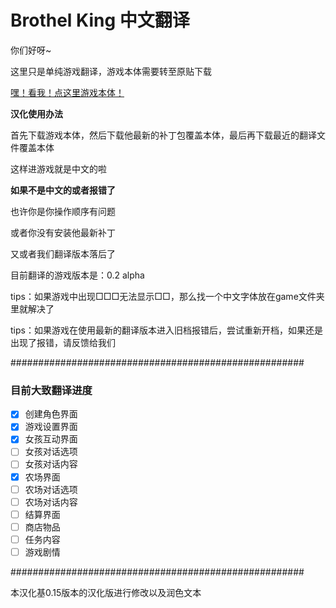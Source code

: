 # Brothel King 中文翻译

你们好呀~

这里只是单纯游戏翻译，游戏本体需要转至原贴下载

[嘿！看我！点这里游戏本体！](https://www.henthighschool.com/brothel-king/playable-version-(alpha)-download-and-information/)

**汉化使用办法**

首先下载游戏本体，然后下载他最新的补丁包覆盖本体，最后再下载最近的翻译文件覆盖本体

这样进游戏就是中文的啦

**如果不是中文的或者报错了**

也许你是你操作顺序有问题

或者你没有安装他最新补丁

又或者我们翻译版本落后了

目前翻译的游戏版本是：0.2 alpha

tips：如果游戏中出现□□□无法显示□□，那么找一个中文字体放在game文件夹里就解决了

tips：如果游戏在使用最新的翻译版本进入旧档报错后，尝试重新开档，如果还是出现了报错，请反馈给我们

#####################################################

### 目前大致翻译进度

- [x] 创建角色界面
- [x] 游戏设置界面
- [x] 女孩互动界面
- [ ] 女孩对话选项
- [ ] 女孩对话内容
- [x] 农场界面
- [ ] 农场对话选项
- [ ] 农场对话内容
- [ ] 结算界面
- [ ] 商店物品
- [ ] 任务内容
- [ ] 游戏剧情

#####################################################

本汉化基0.15版本的汉化版进行修改以及润色文本
